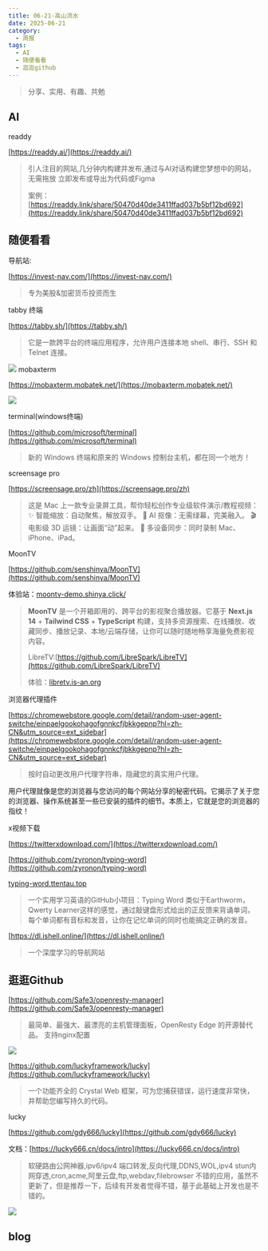 ```yaml
---
title: 06-21-高山流水
date: 2025-06-21
category:
  - 周报
tags:
  - AI
  - 随便看看
  - 逛逛github
---
```


> 分享、实用、有趣、共勉


## AI

readdy

[https://readdy.ai/](https://readdy.ai/)
>引人注目的网站,几分钟内构建并发布,通过与AI对话构建您梦想中的网站，无需拖放 立即发布或导出为代码或Figma
>
>案例：[https://readdy.link/share/50470d40de3411ffad037b5bf12bd692](https://readdy.link/share/50470d40de3411ffad037b5bf12bd692)



## 随便看看


导航站:

[https://invest-nav.com/](https://invest-nav.com/)
>专为美股&加密货币投资而生



tabby 终端

[https://tabby.sh/](https://tabby.sh/)
>它是一款跨平台的终端应用程序，允许用户连接本地 shell、串行、SSH 和 Telnet 连接。

![](https://tabby.sh/b3698dea6520b70d4c4b.png)
mobaxterm

[https://mobaxterm.mobatek.net/](https://mobaxterm.mobatek.net/)

![](https://mobaxterm.mobatek.net/img/slider/Cool-feature-syntax-highlighting.png)




terminal(windows终端)

[https://github.com/microsoft/terminal](https://github.com/microsoft/terminal)
>新的 Windows 终端和原来的 Windows 控制台主机，都在同一个地方！


screensage pro

[https://screensage.pro/zh](https://screensage.pro/zh)

>这是 Mac 上一款专业录屏工具，帮你轻松创作专业级软件演示/教程视频： 
✨ 智能缩放：自动聚焦，解放双手。 
🤖 AI 抠像：无需绿幕，完美融入。 
🎬 电影级 3D 运镜：让画面“动”起来。
📱 多设备同步：同时录制 Mac、iPhone、iPad。


MoonTV

[https://github.com/senshinya/MoonTV](https://github.com/senshinya/MoonTV)

体验站：[moontv-demo.shinya.click/](https://moontv-demo.shinya.click/ "https://moontv-demo.shinya.click/")
>**MoonTV** 是一个开箱即用的、跨平台的影视聚合播放器。它基于 **Next.js 14** + **Tailwind CSS** + **TypeScript** 构建，支持多资源搜索、在线播放、收藏同步、播放记录、本地/云端存储，让你可以随时随地畅享海量免费影视内容。
>
>LibreTV:[https://github.com/LibreSpark/LibreTV](https://github.com/LibreSpark/LibreTV)
>
>体验：[libretv.is-an.org](https://libretv.is-an.org/ "https://libretv.is-an.org")


浏览器代理插件

[https://chromewebstore.google.com/detail/random-user-agent-switche/einpaelgookohagofgnnkcfjbkkgepnp?hl=zh-CN&utm_source=ext_sidebar](https://chromewebstore.google.com/detail/random-user-agent-switche/einpaelgookohagofgnnkcfjbkkgepnp?hl=zh-CN&utm_source=ext_sidebar)
>按时自动更改用户代理字符串，隐藏您的真实用户代理。
>
用户代理就像是您的浏览器与您访问的每个网站分享的秘密代码。它揭示了关于您的浏览器、操作系统甚至一些已安装的插件的细节。本质上，它就是您的浏览器的指纹！


x视频下载

[https://twitterxdownload.com/](https://twitterxdownload.com/)


[https://github.com/zyronon/typing-word](https://github.com/zyronon/typing-word)

[typing-word.ttentau.top](https://typing-word.ttentau.top/ "https://typing-word.ttentau.top")
>一个实用学习英语的GitHub小项目：Typing Word 类似于Earthworm，Qwerty Learner这样的感觉，通过敲键盘形式给出的正反馈来背诵单词，每个单词都有音标和发音，让你在记忆单词的同时也能搞定正确的发音。



[https://dl.ishell.online/](https://dl.ishell.online/)
>一个深度学习的导航网站



## 逛逛Github


[https://github.com/Safe3/openresty-manager](https://github.com/Safe3/openresty-manager)
>最简单、最强大、最漂亮的主机管理面板，OpenResty Edge 的开源替代品。
>支持nginx配置

![](https://github.com/Safe3/openresty-manager/raw/main/docs/openresty-manager.png)


[https://github.com/luckyframework/lucky](https://github.com/luckyframework/lucky)
>一个功能齐全的 Crystal Web 框架，可为您捕获错误，运行速度非常快，并帮助您编写持久的代码。



lucky

[https://github.com/gdy666/lucky](https://github.com/gdy666/lucky)

文档：[https://lucky666.cn/docs/intro](https://lucky666.cn/docs/intro)
>	软硬路由公网神器,ipv6/ipv4 端口转发,反向代理,DDNS,WOL,ipv4 stun内网穿透,cron,acme,阿里云盘,ftp,webdav,filebrowser
>	不错的应用，虽然不更新了，但是推荐一下，后续有开发者觉得不错，基于此基础上开发也是不错的。


![](https://github.com/gdy666/lucky/raw/master/previews/relayrules.png)




## blog


